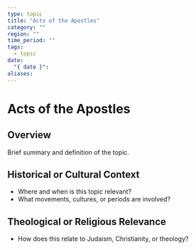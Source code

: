 ```yaml
---
type: topic
title: "Acts of the Apostles"
category: ""
region: ""
time_period: ""
tags:
  - topic
date:
  "{ date }": 
aliases:
---
```


# Acts of the Apostles

## Overview

Brief summary and definition of the topic.

## Historical or Cultural Context

- Where and when is this topic relevant?
- What movements, cultures, or periods are involved?

## Theological or Religious Relevance

- How does this relate to Judaism, Christianity, or theology?